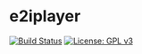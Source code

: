 e2iplayer 
=========
[![Build Status](https://travis-ci.org/persianpros/e2iplayer.svg?branch=master)](https://travis-ci.org/persianpros/e2iplayer) [![License: GPL v3](https://img.shields.io/badge/License-GPLv3-blue.svg)](https://www.gnu.org/licenses/gpl-3.0)

